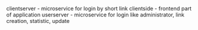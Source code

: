 clientserver - microservice for login by short link
clientside - frontend part of application
userserver - microservice for login like administrator, link creation, statistic, update
